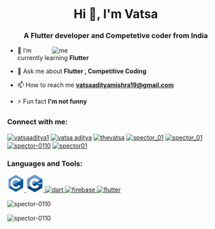 <h1 align="center">Hi 👋, I'm Vatsa</h1>
<h3 align="center">A Flutter developer and Competetive coder from India</h3>
<img align="right" alt="me" width="400" src="https://user-images.githubusercontent.com/55389276/140866485-8fb1c876-9a8f-4d6a-98dc-08c4981eaf70.gif">



- 🌱 I’m currently learning **Flutter**

- 💬 Ask me about **Flutter , Competitive Coding**

- 📫 How to reach me **vatsaadityamishra19@gmail.com**

- ⚡ Fun fact **I'm not funny**

<h3 align="left">Connect with me:</h3>
<p align="left">
<a href="https://twitter.com/vatsaaditya1" target="blank"><img align="center" src="https://raw.githubusercontent.com/rahuldkjain/github-profile-readme-generator/master/src/images/icons/Social/twitter.svg" alt="vatsaaditya1" height="30" width="40" /></a>
<a href="https://linkedin.com/in/vatsa aditya" target="blank"><img align="center" src="https://raw.githubusercontent.com/rahuldkjain/github-profile-readme-generator/master/src/images/icons/Social/linked-in-alt.svg" alt="vatsa aditya" height="30" width="40" /></a>
<a href="https://instagram.com/thevatsa" target="blank"><img align="center" src="https://raw.githubusercontent.com/rahuldkjain/github-profile-readme-generator/master/src/images/icons/Social/instagram.svg" alt="thevatsa" height="30" width="40" /></a>
<a href="https://www.codechef.com/users/spector_01" target="blank"><img align="center" src="https://cdn.jsdelivr.net/npm/simple-icons@3.1.0/icons/codechef.svg" alt="spector_01" height="30" width="40" /></a>
<a href="https://codeforces.com/profile/spector_01" target="blank"><img align="center" src="https://raw.githubusercontent.com/rahuldkjain/github-profile-readme-generator/master/src/images/icons/Social/codeforces.svg" alt="spector_01" height="30" width="40" /></a>
<a href="https://www.leetcode.com/spector-0110" target="blank"><img align="center" src="https://raw.githubusercontent.com/rahuldkjain/github-profile-readme-generator/master/src/images/icons/Social/leet-code.svg" alt="spector-0110" height="30" width="40" /></a>
<a href="https://auth.geeksforgeeks.org/user/spector01" target="blank"><img align="center" src="https://raw.githubusercontent.com/rahuldkjain/github-profile-readme-generator/master/src/images/icons/Social/geeks-for-geeks.svg" alt="spector01" height="30" width="40" /></a>
</p>

<h3 align="left">Languages and Tools:</h3>
<p align="left"> <a href="https://www.cprogramming.com/" target="_blank" rel="noreferrer"> <img src="https://raw.githubusercontent.com/devicons/devicon/master/icons/c/c-original.svg" alt="c" width="40" height="40"/> </a> <a href="https://www.w3schools.com/cpp/" target="_blank" rel="noreferrer"> <img src="https://raw.githubusercontent.com/devicons/devicon/master/icons/cplusplus/cplusplus-original.svg" alt="cplusplus" width="40" height="40"/> </a> <a href="https://dart.dev" target="_blank" rel="noreferrer"> <img src="https://www.vectorlogo.zone/logos/dartlang/dartlang-icon.svg" alt="dart" width="40" height="40"/> </a> <a href="https://firebase.google.com/" target="_blank" rel="noreferrer"> <img src="https://www.vectorlogo.zone/logos/firebase/firebase-icon.svg" alt="firebase" width="40" height="40"/> </a> <a href="https://flutter.dev" target="_blank" rel="noreferrer"> <img src="https://www.vectorlogo.zone/logos/flutterio/flutterio-icon.svg" alt="flutter" width="40" height="40"/> </a> </p>

<p><img align="center" src="https://github-readme-stats.vercel.app/api/top-langs?username=spector-0110&show_icons=true&locale=en&layout=compact" alt="spector-0110" /></p>

<p><img align="center" src="https://github-readme-streak-stats.herokuapp.com/?user=spector-0110&" alt="spector-0110" /></p>
